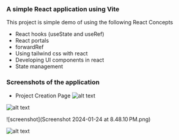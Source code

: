 ### A simple React application using Vite

This project is simple demo of using the following React Concepts
- React hooks (useState and useRef)
- React portals
- forwardRef
- Using tailwind css with react
- Developing UI components in react
- State management

### Screenshots of the application

- Project Creation Page
![alt text]([http://url/to/img.png](https://github.com/nikeshkrjha/react-project-management-app/blob/main/screenshots/Screenshot%202024-01-24%20at%208.50.22%E2%80%AFPM.png)https://github.com/nikeshkrjha/react-project-management-app/blob/main/screenshots/Screenshot%202024-01-24%20at%208.50.22%E2%80%AFPM.png)

![alt text]([http://url/to/img.png](https://github.com/nikeshkrjha/react-project-management-app/blob/main/screenshots/Screenshot%202024-01-24%20at%208.50.22%E2%80%AFPM.png)https://github.com/nikeshkrjha/react-project-management-app/blob/main/screenshots/Screenshot%202024-01-24%20at%208.50.22%E2%80%AFPM.png?raw=true)


![screenshot](Screenshot 2024-01-24 at 8.48.10 PM.png)


![alt text](http://url/to/img.png](https://github.com/nikeshkrjha/react-project-management-app/blob/main/screenshots/Screenshot%202024-01-24%20at%208.50.22%E2%80%AFPM.png)https://github.com/nikeshkrjha/react-project-management-app/blob/main/screenshots/Screenshot%202024-01-24%20at%208.50.22%E2%80%AFPM.png)
